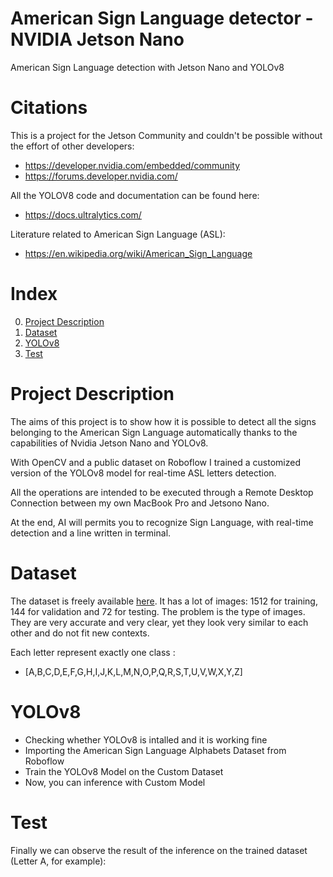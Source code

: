 # American Sign Language detector - NVIDIA Jetson Nano
American Sign Language detection with Jetson Nano and YOLOv8

# Citations
This is a project for the Jetson Community and couldn't be possible without the effort of other developers:
  - https://developer.nvidia.com/embedded/community
  - https://forums.developer.nvidia.com/
    
All the YOLOV8 code and documentation can be found here:
  - https://docs.ultralytics.com/

Literature related to American Sign Language (ASL):
- https://en.wikipedia.org/wiki/American_Sign_Language

# Index
0.  [Project Description](https://github.com/gerardiandre79/asljetsonyolov8/blob/main/README.md#project-description)
1.  [Dataset](https://github.com/gerardiandre79/asljetsonyolov8/blob/main/README.md#dataset)
2.  [YOLOv8](https://github.com/gerardiandre79/asljetsonyolov8/blob/main/README.md#yolov8)
3.  [Test](https://github.com/gerardiandre79/asljetsonyolov8/blob/main/README.md#test)

# Project Description
The aims of this project is to show how it is possible to detect all the signs belonging to the American Sign Language automatically thanks to the capabilities of Nvidia Jetson Nano and YOLOv8.

With OpenCV and a public dataset on Roboflow I trained a customized version of the YOLOv8 model for real-time ASL letters detection.

All the operations are intended to be executed through a Remote Desktop Connection between my own MacBook Pro and Jetsono Nano.

At the end, AI will permits you to recognize Sign Language, with real-time detection and a line written in terminal.

# Dataset

The dataset is freely available [here](https://public.roboflow.com/object-detection/american-sign-language-letters/1). It has a lot of images: 1512 for training, 144 for validation and 72 for testing. The problem is the type of images. They are very accurate and very clear, yet they look very similar to each other and do not fit new contexts.

Each letter represent exactly one class :
- [A,B,C,D,E,F,G,H,I,J,K,L,M,N,O,P,Q,R,S,T,U,V,W,X,Y,Z]

# YOLOv8
- Checking whether YOLOv8 is intalled and it is working fine
- Importing the American Sign Language Alphabets Dataset from Roboflow
- Train the YOLOv8 Model on the Custom Dataset
- Now, you can inference with Custom Model

# Test
Finally we can observe the result of the inference on the trained dataset (Letter A, for example):



